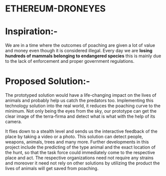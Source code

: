 # ETHEREUM-DRONEYES

# Inspiration:-

 We are in a time where the outcomes of poaching are given a lot of value and money even though it is 
considered illegal. Every day we are <b>losing hundreds of mammals belonging to endangered species</b> 
this is mainly due to the lack of enforcement and proper 
government regulations.

# Proposed Solution:-

The prototyped solution would have a life-changing impact on the lives of 
animals and probably help us catch the predators too. Implementing this 
technology solution into the real world, it reduces the poaching curve to the 
minimum. Not only being the eyes from the sky, our prototype can get the clear 
image of the terra-firma and detect what is what with the help of its camera.

It flies down to a stealth level and sends us the interactive feedback of the place by taking a video or a photo.
This solution can detect people, weapons, animals, trees and many more. 
Further developments in this project include the predicting of the type animal and the exact location of the hunt, so that the task force could immediately come to the respective place and act.
The respective organizations need not require any strains and moreover it need not rely on other solutions by utilizing the product the lives of animals will get saved from poaching.

